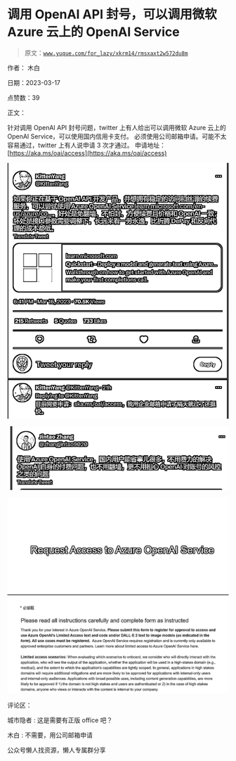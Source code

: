 # 调用 OpenAI API 封号，可以调用微软 Azure 云上的 OpenAI Service

> 原文：[`www.yuque.com/for_lazy/xkrm14/rmsxaxt2w572du8m`](https://www.yuque.com/for_lazy/xkrm14/rmsxaxt2w572du8m)



作者： 木白



日期：2023-03-17



点赞数：39



正文：



针对调用 OpenAI API 封号问题，twitter 上有人给出可以调用微软 Azure 云上的 OpenAI Service，可以使用国内信用卡支付。 必须使用公司邮箱申请。可能不太容易通过，twitter 上有人说申请 3 次才通过。 申请地址： [https://aka.ms/oai/access](https://aka.ms/oai/access)



![](img/29aaaec23e5289e88fa2b1b91d57df8a.png)  

![](img/33f7b65b6285a40f58afafc7cf970d53.png)  

![](img/d20ec0c5304d3eb3cf9d35cc2672dcbd.png)  

评论区：



城市隐者 : 这是需要有正版 office 吧？



木白 : 不需要，用公司邮箱申请



公众号懒人找资源，懒人专属群分享

</ne-p></ne-p></ne-p>